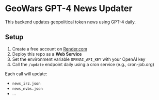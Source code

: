 
# GeoWars GPT-4 News Updater

This backend updates geopolitical token news using GPT-4 daily.

## Setup

1. Create a free account on [Render.com](https://render.com/)
2. Deploy this repo as a **Web Service**
3. Set the environment variable `OPENAI_API_KEY` with your OpenAI key
4. Call the `/update` endpoint daily using a cron service (e.g., cron-job.org)

Each call will update:
- `news_irz.json`
- `news_nvbs.json`
- ...
